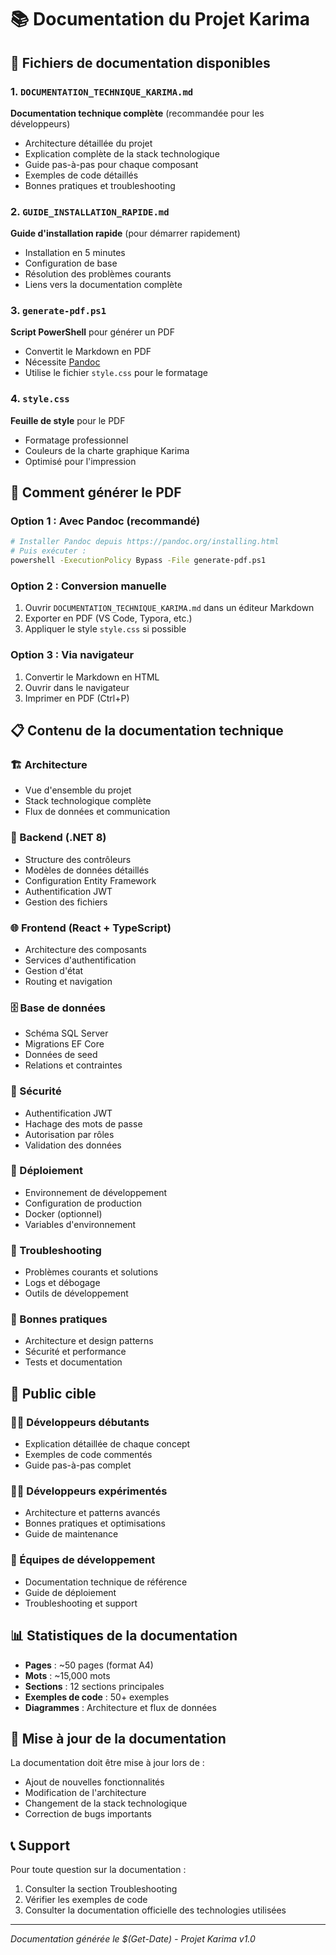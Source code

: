 # 📚 Documentation du Projet Karima

## 📖 Fichiers de documentation disponibles

### 1. `DOCUMENTATION_TECHNIQUE_KARIMA.md`
**Documentation technique complète** (recommandée pour les développeurs)
- Architecture détaillée du projet
- Explication complète de la stack technologique
- Guide pas-à-pas pour chaque composant
- Exemples de code détaillés
- Bonnes pratiques et troubleshooting

### 2. `GUIDE_INSTALLATION_RAPIDE.md`
**Guide d'installation rapide** (pour démarrer rapidement)
- Installation en 5 minutes
- Configuration de base
- Résolution des problèmes courants
- Liens vers la documentation complète

### 3. `generate-pdf.ps1`
**Script PowerShell** pour générer un PDF
- Convertit le Markdown en PDF
- Nécessite [Pandoc](https://pandoc.org/installing.html)
- Utilise le fichier `style.css` pour le formatage

### 4. `style.css`
**Feuille de style** pour le PDF
- Formatage professionnel
- Couleurs de la charte graphique Karima
- Optimisé pour l'impression

## 🚀 Comment générer le PDF

### Option 1 : Avec Pandoc (recommandé)
```bash
# Installer Pandoc depuis https://pandoc.org/installing.html
# Puis exécuter :
powershell -ExecutionPolicy Bypass -File generate-pdf.ps1
```

### Option 2 : Conversion manuelle
1. Ouvrir `DOCUMENTATION_TECHNIQUE_KARIMA.md` dans un éditeur Markdown
2. Exporter en PDF (VS Code, Typora, etc.)
3. Appliquer le style `style.css` si possible

### Option 3 : Via navigateur
1. Convertir le Markdown en HTML
2. Ouvrir dans le navigateur
3. Imprimer en PDF (Ctrl+P)

## 📋 Contenu de la documentation technique

### 🏗️ Architecture
- Vue d'ensemble du projet
- Stack technologique complète
- Flux de données et communication

### 🔧 Backend (.NET 8)
- Structure des contrôleurs
- Modèles de données détaillés
- Configuration Entity Framework
- Authentification JWT
- Gestion des fichiers

### 🌐 Frontend (React + TypeScript)
- Architecture des composants
- Services d'authentification
- Gestion d'état
- Routing et navigation

### 🗄️ Base de données
- Schéma SQL Server
- Migrations EF Core
- Données de seed
- Relations et contraintes

### 🔐 Sécurité
- Authentification JWT
- Hachage des mots de passe
- Autorisation par rôles
- Validation des données

### 🚀 Déploiement
- Environnement de développement
- Configuration de production
- Docker (optionnel)
- Variables d'environnement

### 🐛 Troubleshooting
- Problèmes courants et solutions
- Logs et débogage
- Outils de développement

### 📝 Bonnes pratiques
- Architecture et design patterns
- Sécurité et performance
- Tests et documentation

## 🎯 Public cible

### 👨‍💻 Développeurs débutants
- Explication détaillée de chaque concept
- Exemples de code commentés
- Guide pas-à-pas complet

### 👨‍💼 Développeurs expérimentés
- Architecture et patterns avancés
- Bonnes pratiques et optimisations
- Guide de maintenance

### 🏢 Équipes de développement
- Documentation technique de référence
- Guide de déploiement
- Troubleshooting et support

## 📊 Statistiques de la documentation

- **Pages** : ~50 pages (format A4)
- **Mots** : ~15,000 mots
- **Sections** : 12 sections principales
- **Exemples de code** : 50+ exemples
- **Diagrammes** : Architecture et flux de données

## 🔄 Mise à jour de la documentation

La documentation doit être mise à jour lors de :
- Ajout de nouvelles fonctionnalités
- Modification de l'architecture
- Changement de la stack technologique
- Correction de bugs importants

## 📞 Support

Pour toute question sur la documentation :
1. Consulter la section Troubleshooting
2. Vérifier les exemples de code
3. Consulter la documentation officielle des technologies utilisées

---

*Documentation générée le $(Get-Date) - Projet Karima v1.0*
